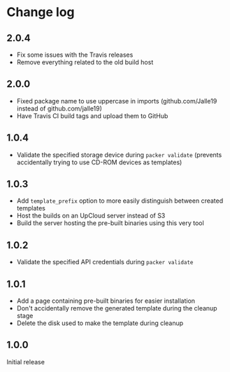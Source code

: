 # Change log

## 2.0.4

* Fix some issues with the Travis releases
* Remove everything related to the old build host

## 2.0.0

* Fixed package name to use uppercase in imports (github.com/Jalle19 instead of github.com/jalle19)
* Have Travis CI build tags and upload them to GitHub

## 1.0.4

* Validate the specified storage device during `packer validate` (prevents accidentally trying to use CD-ROM devices 
as templates)

## 1.0.3

* Add `template_prefix` option to more easily distinguish between created templates
* Host the builds on an UpCloud server instead of S3
* Build the server hosting the pre-built binaries using this very tool

## 1.0.2

* Validate the specified API credentials during `packer validate`

## 1.0.1

* Add a page containing pre-built binaries for easier installation
* Don't accidentally remove the generated template during the cleanup stage
* Delete the disk used to make the template during cleanup

## 1.0.0

Initial release
